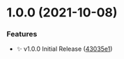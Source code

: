 # 1.0.0 (2021-10-08)


### Features

* :sparkles: v1.0.0 Initial Release ([43035e1](https://github.com/eric-mathison/wpforms-bigmailer-integration/commit/43035e12b5b659705e2480797e7b496016ad6733))
